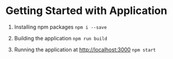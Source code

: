 # Getting Started with Application

1. Installing npm packages
`npm i --save`

2. Building the application
`npm run build`

3. Running the application at [http://localhost:3000](http://localhost:3000)
`npm start`

